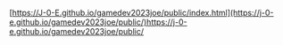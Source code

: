 [https://J-0-E.github.io/gamedev2023joe/public/index.html](https://j-0-e.github.io/gamedev2023joe/public/)https://j-0-e.github.io/gamedev2023joe/public/
